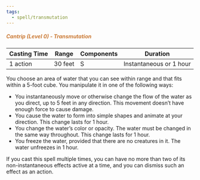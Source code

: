 ```yaml
---
tags:
  - spell/transmutation
---
```

##### *<span style="color:rgb(203, 123, 55)">Cantrip (Level 0) - Transmutation</span>*

|Casting Time|Range|Components|Duration|
|---|---|---|---|
|1 action|30 feet|S|Instantaneous or 1 hour|
You choose an area of water that you can see within range and that fits within a 5-foot cube. You manipulate it in one of the following ways: 
- You instantaneously move or otherwise change the flow of the water as you direct, up to 5 feet in any direction. This movement doesn’t have enough force to cause damage. 
- You cause the water to form into simple shapes and animate at your direction. This change lasts for 1 hour. 
- You change the water’s color or opacity. The water must be changed in the same way throughout. This change lasts for 1 hour. 
- You freeze the water, provided that there are no creatures in it. The water unfreezes in 1 hour. 

If you cast this spell multiple times, you can have no more than two of its non-instantaneous effects active at a time, and you can dismiss such an effect as an action. 